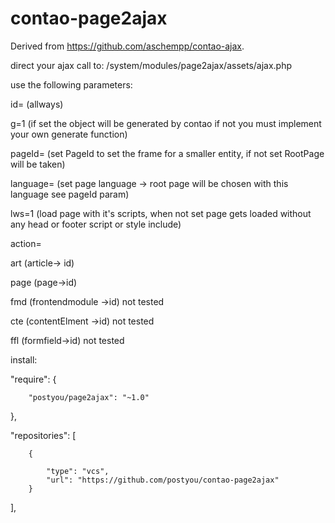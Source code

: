 contao-page2ajax
=====================
Derived from https://github.com/aschempp/contao-ajax.

direct your ajax call to: 
/system/modules/page2ajax/assets/ajax.php


use the following parameters:


id= (allways)

g=1 (if set the object will be generated by contao if not you must implement your own generate function)

pageId= (set PageId to set the frame for a smaller entity, if not set RootPage will be taken)

language= (set page language -> root page will be chosen with this language see pageId param)

lws=1 (load page with it's scripts, when not set page gets loaded without any head or footer script or style include)




action=

art (article-> id)

page (page->id)

fmd (frontendmodule ->id) not tested

cte (contentElment ->id) not tested

ffl (formfield->id) not tested




install:

"require": {

        "postyou/page2ajax": "~1.0"
},


"repositories": [

        {
        
            "type": "vcs",
            "url": "https://github.com/postyou/contao-page2ajax"
        }
],
   
